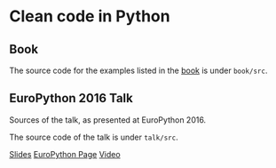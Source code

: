 # Clean code in Python

## Book

The source code for the examples listed in the
[book](https://www.amazon.com/Clean-Code-Python-Refactor-codebase-ebook/dp/B07G19CHRM/ref=sr_1_1?s=books&ie=UTF8&qid=1535483811&sr=1-1)
is under ``book/src``.

## EuroPython 2016 Talk

Sources of the talk, as presented at EuroPython 2016.

The source code of the talk is under ``talk/src``.

[Slides](https://speakerdeck.com/rmariano/clean-code-in-python)
[EuroPython Page](https://ep2016.europython.eu/conference/talks/clean-code-in-python)
[Video](https://www.youtube.com/watch?v=7ADbOHW1dTA)
